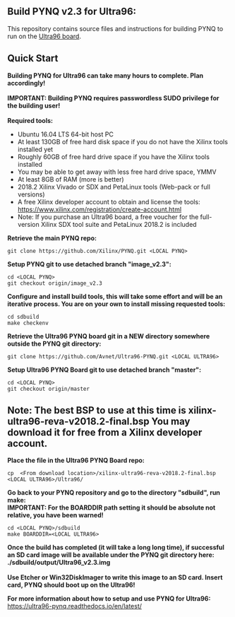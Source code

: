 ## Build PYNQ v2.3 for Ultra96:
This repository contains source files and instructions for building PYNQ to run on the 
[Ultra96 board](http://zedboard.org/product/ultra96).
## Quick Start
**Building PYNQ for Ultra96 can take many hours to complete.  Plan accordingly!**\
\
**IMPORTANT: Building PYNQ requires passwordless SUDO privilege for the building user!**\
\
**Required tools:**
* Ubuntu 16.04 LTS 64-bit host PC
* At least 130GB of free hard disk space if you do not have the Xilinx tools installed yet
* Roughly 60GB of free hard drive space if you have the Xilinx tools installed
* You may be able to get away with less free hard drive space, YMMV
* At least 8GB of RAM (more is better)
* 2018.2 Xilinx Vivado or SDX and PetaLinux tools (Web-pack or full versions)
* A free Xilinx developer account to obtain and license the tools: https://www.xilinx.com/registration/create-account.html
* Note: If you purchase an Ultra96 board, a free voucher for the full-version Xilinx SDX tool suite and PetaLinux 2018.2 is included

**Retrieve the main PYNQ repo:**
```shell
git clone https://github.com/Xilinx/PYNQ.git <LOCAL PYNQ>
```
**Setup PYNQ git to use detached branch "image_v2.3":**
```shell
cd <LOCAL PYNQ>
git checkout origin/image_v2.3
```
**Configure and install build tools, this will take some effort and will be an iterative process. You are on your own to install missing requested tools:**
```shell
cd sdbuild
make checkenv
```
**Retrieve the Ultra96 PYNQ board git in a NEW directory somewhere outside the PYNQ git directory:**
```shell
git clone https://github.com/Avnet/Ultra96-PYNQ.git <LOCAL ULTRA96>
```
**Setup Ultra96 PYNQ Board git to use detached branch "master":**
```shell
cd <LOCAL PYNQ>
git checkout origin/master
```
## Note: The best BSP to use at this time is xilinx-ultra96-reva-v2018.2-final.bsp  You may download it for free from a Xilinx developer account.
**Place the  file in the Ultra96 PYNQ Board repo:**
```
cp  <From download location>/xilinx-ultra96-reva-v2018.2-final.bsp  <LOCAL ULTRA96>/Ultra96/
```
**Go back to your PYNQ repository and go to the directory "sdbuild", run make:**\
**IMPORTANT: For the BOARDDIR path setting it should be absolute not relative, you have been warned!**
```shell
cd <LOCAL PYNQ>/sdbuild
make BOARDDIR=<LOCAL ULTRA96>
```
**Once the build has completed (it will take a long long time), if successful an SD card image will be available under the PYNQ git directory here: ./sdbuild/output/Ultra96_v2.3.img**
\
\
**Use Etcher or Win32DiskImager to write this image to an SD card.  Insert card, PYNQ should boot up on the Ultra96!**

**For more information about how to setup and use PYNQ for Ultra96:** https://ultra96-pynq.readthedocs.io/en/latest/
